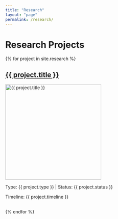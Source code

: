```yaml
---
title: "Research"
layout: "page"
permalink: /research/
---
```


<h1>Research Projects</h1>

{% for project in site.research %}
<div style="margin-bottom: 30px;">
    <h2><a href="{{ project.url }}">{{ project.title }}</a></h2>
    <img src="{{ project.image }}" alt="{{ project.title }}" style="width: 300px;">  <!-- Display medium size image -->
    <p>Type: {{ project.type }} | Status: {{ project.status }}</p>
    <p>Timeline: {{ project.timeline }}</p>
</div>
{% endfor %}
